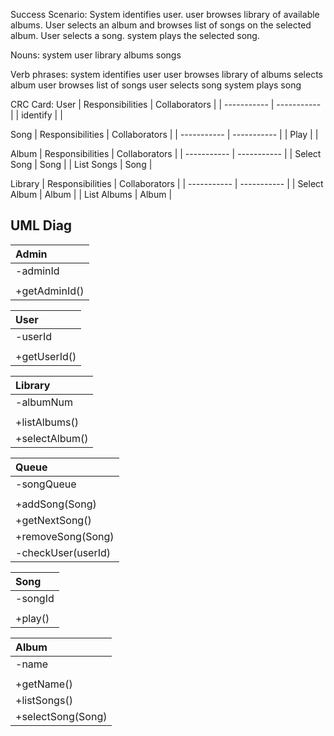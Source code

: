 


Success Scenario: System identifies user. user browses library of available albums. User selects an album and browses list of songs on the selected album. User selects a song. system plays the selected song.

Nouns:
system
user
library
albums
songs

Verb phrases:
system identifies user
user browses library of albums
selects album
user browses list of songs
user selects song
system plays song

CRC Card:
User
| Responsibilities      | Collaborators |
| ----------- | ----------- |
| identify |  |

Song
| Responsibilities      | Collaborators |
| ----------- | ----------- |
| Play |  |

Album
| Responsibilities      | Collaborators |
| ----------- | ----------- |
| Select Song | Song |
| List Songs | Song |


Library
| Responsibilities      | Collaborators |
| ----------- | ----------- |
| Select Album | Album |
| List Albums | Album |

## UML Diag
|Admin |
| :---- |
| -adminId |
||
| +getAdminId() |

|User|
|:----|
| -userId |
||
| +getUserId() |

|Library |
| :---- |
| -albumNum |
||
| +listAlbums() |
| +selectAlbum() |

|Queue |
| :---- |
| -songQueue |
||
| +addSong(Song) |
| +getNextSong() |
| +removeSong(Song) |
| -checkUser(userId) |

|Song |
| :---- |
| -songId |
||
| +play() |

|Album |
| :---- |
| -name |
||
| +getName() |
| +listSongs() |
| +selectSong(Song) |
<!--stackedit_data:
eyJoaXN0b3J5IjpbLTEyMjM3NDY1MjksLTExNTQxMTc2MDAsLT
EyMzk5OTUwMzYsMTcwMjg2NDMxOCw2Nzk3NTY0NjVdfQ==
-->